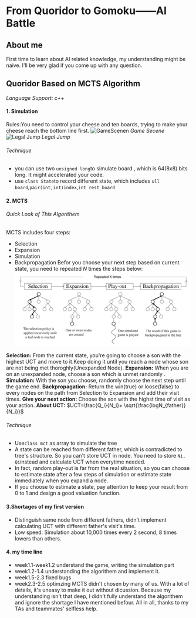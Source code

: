 # From Quoridor to Gomoku——AI Battle

## About me
First time to learn about AI related knowledge, my understanding might be naive. I'll be very glad if you come up with any question.

## Quoridor Based on MCTS Algorithm
*Language Support: c++*
#### 1. Simulation
Rules:You need to control your cheese and ten boards, trying to make your cheese reach the bottom line first.
![GameScenen]([https://github.com/Jianglai-0023/QuoridorAI_2022/blob/main/images/%E6%88%AA%E5%B1%8F2022-07-17%2001.11.51%E7%9A%84%E5%89%AF%E6%9C%AC.png])
*Game Secene*
![Legal Jump]([https://github.com/Jianglai-0023/QuoridorAI_2022/blob/main/images/%E6%88%AA%E5%B1%8F2022-07-17%2002.28.31.png])
*Legal Jump*
###### Technique
* you can use two `unsigned long`to simulate board , which is 64(8x8) bits long. It might accelerated your code.
* use `class State`to record different state, which includes `ull board`,`pair(int,int)index`,`int rest_board`
#### 2. MCTS
###### Quick Look of This Algorithem
MCTS  includes four steps:
* Selection
* Expansion
* Simulation
* Backpropagation
  Befor you choose your next step based on current state, you need to repeated *N* times the steps below:
  ![MCTS](https://github.com/Jianglai-0023/QuoridorAI_2022/blob/main/images/%E6%88%AA%E5%B1%8F2022-07-17%2002.29.32.png)

**Selection:** From the current state, you're going to choose a son with the highest UCT and move to it.Keep doing it until you reach a node whose son are not being met thoroghly(Unexpanded Node).
**Expansion:**  When you are on an unexpanded node, choose a son which is unmet  randomly .
**Simulation:** With the son you choose, randomly choose the next step until the game end.
**Backpropagation:** Return the win(true) or loose(false) to every nodes on the path from Selection to Expansion and add their visit times.
**Give your next action:** Choose the son with the highst time of visit as your action.
**About UCT:** $UCT=\frac{Q_i}{N_i}+ \sqrt{\frac{logN_{father}}{N_i}}$
###### Technique
* Use`class mct` as array to simulate the tree
* A state can be reached from different father, which is contradicted to tree's structure. So you can't store UCT in node. You need to store `Ni, Qi`instead and calculate UCT when everytime needed.
* In fact, random play-out is far from the real situation, so you can choose to estimate state after a few steps of simulation or estimate state immediately when you expand a node.
* If you choose to estimate a state, pay attention to keep your result from 0 to 1 and design a good valuation function.
#### 3.Shortages of my first version
* Distinguish same node from different fathers, didn't implement calculating UCT with different father's visit's time.
* Low speed: Simulation about 10,000 times every 2 second, 8 times lowers than others.
#### 4. my time line
* week1.1-week1.2 understand the game, writing the simulation part
* week1.2-1.4 understanding the algorithem and implement it.
* week1.5-2.3 fixed bugs
* week2.3-2.5 optimzing
  MCTS didn't chosen by many of us. With a lot of details, it's uneasy to make it out without dicussion. Because my understanding isn't that deep, I didn't fully understand the algorithem and ignore the shortage I have mentioned befour.
  All in all, thanks to my TAs and teammates' selfless help.